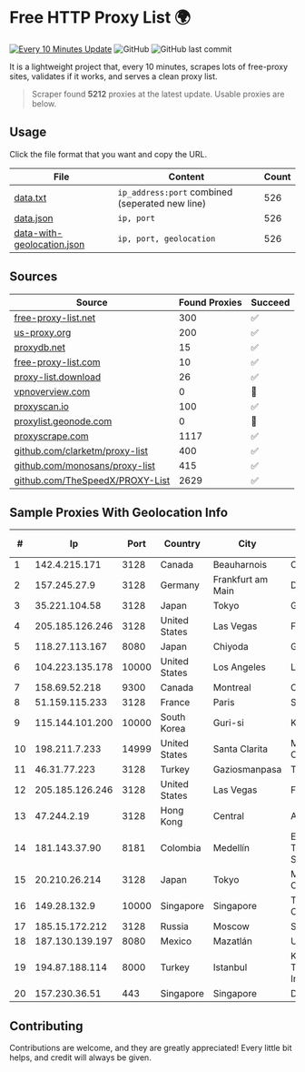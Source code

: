 
# Free HTTP Proxy List 🌍

[![Every 10 Minutes Update](https://github.com/mertguvencli/http-proxy-list/actions/workflows/main.yml/badge.svg?branch=main)](https://github.com/mertguvencli/http-proxy-list/actions/workflows/main.yml)
![GitHub](https://img.shields.io/github/license/mertguvencli/http-proxy-list)
![GitHub last commit](https://img.shields.io/github/last-commit/mertguvencli/http-proxy-list)

It is a lightweight project that, every 10 minutes, scrapes lots of free-proxy sites, validates if it works, and serves a clean proxy list.


> Scraper found **5212** proxies at the latest update. Usable proxies are below.

## Usage

Click the file format that you want and copy the URL.


|File|Content|Count|
|----|-------|-----|
|[data.txt](https://raw.githubusercontent.com/mertguvencli/http-proxy-list/main/proxy-list/data.txt)|`ip_address:port` combined (seperated new line)|526|
|[data.json](https://raw.githubusercontent.com/mertguvencli/http-proxy-list/main/proxy-list/data.json)|`ip, port`|526|
|[data-with-geolocation.json](https://raw.githubusercontent.com/mertguvencli/http-proxy-list/main/proxy-list/data-with-geolocation.json)|`ip, port, geolocation`|526|

## Sources

|Source|Found Proxies|Succeed|
|------|-------------|-------|
|[free-proxy-list.net](https://free-proxy-list.net)|300|✅|
|[us-proxy.org](https://www.us-proxy.org)|200|✅|
|[proxydb.net](http://proxydb.net)|15|✅|
|[free-proxy-list.com](https://free-proxy-list.com/?page=&port=&type%5B%5D=http&type%5B%5D=https&up_time=0&search=Search)|10|✅|
|[proxy-list.download](https://www.proxy-list.download/HTTP)|26|✅|
|[vpnoverview.com](https://vpnoverview.com/privacy/anonymous-browsing/free-proxy-servers)|0|🚫|
|[proxyscan.io](https://www.proxyscan.io)|100|✅|
|[proxylist.geonode.com](https://proxylist.geonode.com/api/proxy-list?limit=300&page=1&sort_by=lastChecked&sort_type=desc&protocols=http,https)|0|🚫|
|[proxyscrape.com](https://api.proxyscrape.com/v2/?request=displayproxies&protocol=http&timeout=10000&country=all&ssl=all&anonymity=all)|1117|✅|
|[github.com/clarketm/proxy-list](https://raw.githubusercontent.com/clarketm/proxy-list/master/proxy-list-raw.txt)|400|✅|
|[github.com/monosans/proxy-list](https://raw.githubusercontent.com/monosans/proxy-list/main/proxies/http.txt)|415|✅|
|[github.com/TheSpeedX/PROXY-List](https://raw.githubusercontent.com/TheSpeedX/PROXY-List/master/http.txt)|2629|✅|


## Sample Proxies With Geolocation Info

|#|Ip|Port|Country|City|Internet Service Provider|
|-|--|----|-------|----|-------------------------|
|1|142.4.215.171|3128|Canada|Beauharnois|OVH SAS|
|2|157.245.27.9|3128|Germany|Frankfurt am Main|DigitalOcean, LLC|
|3|35.221.104.58|3128|Japan|Tokyo|Google LLC|
|4|205.185.126.246|3128|United States|Las Vegas|FranTech Solutions|
|5|118.27.113.167|8080|Japan|Chiyoda|GMO Internet, Inc.|
|6|104.223.135.178|10000|United States|Los Angeles|LayerHost|
|7|158.69.52.218|9300|Canada|Montreal|OVH SAS|
|8|51.159.115.233|3128|France|Paris|SCALEWAY|
|9|115.144.101.200|10000|South Korea|Guri-si|Korea Telecom|
|10|198.211.7.233|14999|United States|Santa Clarita|Multacom Corporation|
|11|46.31.77.223|3128|Turkey|Gaziosmanpasa|Talha Bogaz|
|12|205.185.126.246|3128|United States|Las Vegas|FranTech Solutions|
|13|47.244.2.19|3128|Hong Kong|Central|Alibaba.com LLC|
|14|181.143.37.90|8181|Colombia|Medellín|EPM Telecomunicaciones S.A. E.S.P.|
|15|20.210.26.214|3128|Japan|Tokyo|Microsoft Corporation|
|16|149.28.132.9|10000|Singapore|Singapore|The Constant Company|
|17|185.15.172.212|3128|Russia|Moscow|SafeData LLC|
|18|187.130.139.197|8080|Mexico|Mazatlán|Uninet S.A. de C.V.|
|19|194.87.188.114|8000|Turkey|Istanbul|Kadir Huseyin Tezcan Nosspeed Internet Teknolojileri|
|20|157.230.36.51|443|Singapore|Singapore|DigitalOcean, LLC|



## Contributing

Contributions are welcome, and they are greatly appreciated! Every
little bit helps, and credit will always be given.

